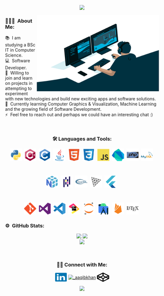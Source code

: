 <!-- <h1 align="center">Hey there! I'm Aaqib <img src="https://media.giphy.com/media/hvRJCLFzcasrR4ia7z/giphy.gif" width="30px"></h1> -->

<div align=center>
        <img src="https://readme-typing-svg.herokuapp.com?color=%236FDA44&size=32&center=true&vCenter=true&width=600&height=50&lines=Hi+there,+I'm+Aaqib!+%F0%9F%91%8B;Computer+Science+Student;Problem+Solver;Intrigued+by+Security;Origami+Enthusiast"/>
    </div>

<!-- Animated Image -->
<div align="left">
<p><img src="https://github.com/root-mrrobot/root-mrrobot/blob/main/programming%20animated.gif" align="right" width="400" height="250" /></p>
  </div>

<!-- About Me -->
### 👨🏻‍💻 &nbsp;About Me:

📚 &nbsp;I am studying a BSc IT in Computer Science.\
💻 &nbsp;Software Developer.\
🤝 &nbsp;Willing to join and learn on projects in attempting to experiment with new technologies and build new exciting apps and software solutions.\
🌱 &nbsp;Currently learning Computer Graphics & Visualization, Machine Learning and the growing field of Software Development.\
⚡ &nbsp;Feel free to reach out and perhaps we could have an interesting chat :)
<!-- 📌 &nbsp;Interested in Game Development, Web Applications, Cyber Security and Cross Platform Frameworks.\ -->
</br>

<!-- Tech Stack -->
<h3 align="center">
🛠 Languages and Tools: </h3>

<!-- Languages -->
<p align="center">
<img src="https://github.com/devicons/devicon/blob/master/icons/python/python-original.svg" title="Python" alt="Python" width="40" height="40"/>&nbsp;
<img src="https://github.com/devicons/devicon/blob/master/icons/cplusplus/cplusplus-original.svg" title="C++" alt="Cplusplus" width="40" height="40"/>&nbsp;
<img src="https://github.com/devicons/devicon/blob/master/icons/c/c-original.svg" title="C" alt="C" width="40" height="40"/>&nbsp;
<img src="https://github.com/devicons/devicon/blob/master/icons/java/java-original.svg" title="Java" alt="Java" width="40" height="40"/>&nbsp;
<img src="https://github.com/devicons/devicon/blob/master/icons/html5/html5-original.svg" title="HTML5" alt="HTML" width="40" height="40"/>&nbsp;
<img src="https://github.com/devicons/devicon/blob/master/icons/css3/css3-original.svg"  title="CSS3" alt="CSS" width="40" height="40"/>&nbsp;
<img src="https://github.com/devicons/devicon/blob/master/icons/javascript/javascript-original.svg" title="JavaScript" alt="JavaScript" width="40" height="40"/>&nbsp;
<img src="https://github.com/devicons/devicon/blob/master/icons/dart/dart-original.svg" title="Dart"  alt="Dart" width="40" height="40"/>&nbsp;
<img src="https://github.com/devicons/devicon/blob/master/icons/php/php-original.svg" title="PHP"  alt="PHP" width="40" height="40"/>&nbsp;
<img src="https://github.com/devicons/devicon/blob/master/icons/mysql/mysql-original-wordmark.svg" title="MySQL"  alt="MySQL" width="40" height="40"/>&nbsp;
<!--
<img src="https://github.com/devicons/devicon/blob/master/icons/r/r-original.svg" title="R" alt="R" width="40" height="40"/>&nbsp;
-->
</p>

</br>

<!-- Frameworks -->

<p align="center">
        <img src="https://github.com/devicons/devicon/blob/master/icons/numpy/numpy-original.svg" title="Numpy" alt="Numpy" width="40" height="40"/>&nbsp;
        <img src="https://github.com/devicons/devicon/blob/master/icons/pandas/pandas-original.svg" title="Pandas" alt="Pandas" width="40" height="40"/>&nbsp;
        <img src="https://github.com/devicons/devicon/blob/master/icons/opengl/opengl-original.svg" title="OpenGL" alt="OpenGL" width="40" height="40"/>&nbsp;
        <img src="https://github.com/devicons/devicon/blob/master/icons/threejs/threejs-original.svg" title="Three.js" alt="Three.js" width="40" height="40"/>&nbsp;
        <img src="https://github.com/devicons/devicon/blob/master/icons/flutter/flutter-original.svg" title="Flutter" alt="Flutter" width="40" height="40"/>&nbsp;
<!--         <img src="https://github.com/devicons/devicon/blob/master/icons/react/react-original.svg" title="React" alt="React" width="40" height="40"/>&nbsp;
        <img src="https://github.com/devicons/devicon/blob/master/icons/nodejs/nodejs-original-wordmark.svg" title="NodeJS" alt="NodeJS" width="40" height="40"/>&nbsp;
        <img src="https://github.com/devicons/devicon/blob/master/icons/amazonwebservices/amazonwebservices-plain-wordmark.svg" title="AWS" alt="AWS" width="40" 
        <img src="https://github.com/devicons/devicon/blob/master/icons/redux/redux-original.svg" title="Redux" alt="Redux " width="40" height="40"/>&nbsp;
        <img src="https://github.com/devicons/devicon/blob/master/icons/spring/spring-original-wordmark.svg" title="Spring" alt="Spring" width="40" height="40"/>&nbsp; -->
</p>

</br> 


<!-- IDEs Software Tools -->
<p align="center">
  <img src="https://github.com/devicons/devicon/blob/master/icons/git/git-original.svg" title="Git" alt="Git" width="40" height="40"/>&nbsp;
  <img src="https://github.com/devicons/devicon/blob/master/icons/visualstudio/visualstudio-plain.svg" title="Visual Studio" alt="VS" width="40" height="40"/>&nbsp;
  <img src="https://github.com/devicons/devicon/blob/master/icons/vscode/vscode-original.svg" title="Visual Studio Code" alt="VScode" width="40" height="40"/>&nbsp;
  <img src="https://github.com/devicons/devicon/blob/master/icons/jetbrains/jetbrains-original.svg" title="JetBrains" alt="Jetbrains" width="40" height="40"/>&nbsp;
  <img src="https://github.com/devicons/devicon/blob/master/icons/jupyter/jupyter-original.svg" title="Jupyter Notebook" alt="Jupyter Notebook" width="40" height="40"/>&nbsp;
  <img src="https://github.com/devicons/devicon/blob/master/icons/androidstudio/androidstudio-original.svg" title="Android Studio" alt="Android Studio" width="40" height="40"/>&nbsp;
  <img src="https://github.com/devicons/devicon/blob/master/icons/firebase/firebase-plain.svg" title="Firebase" alt="Firebase" width="40" height="40"/>&nbsp;
  <img src="https://github.com/devicons/devicon/blob/master/icons/latex/latex-original.svg" title="LaTeX" alt="LaTeX" width="40" height="40"/>&nbsp;
<!--   
<img src="https://github.com/devicons/devicon/blob/master/icons/npm/npm-original-wordmark.svg" title="npm" alt="npm" width="40" height="40"/>&nbsp;
<img src="https://github.com/devicons/devicon/blob/master/icons/blender/blender-original.svg" title="Blender" alt="Blender" width="40" height="40"/>&nbsp;
<img src="https://github.com/devicons/devicon/blob/master/icons/atom/atom-original.svg" title="Atom" alt="Atom" width="40" height="40"/>&nbsp; 
<img src="https://www.vectorlogo.zone/logos/getpostman/getpostman-icon.svg" title="Postman"  alt="Postman" width="40" height="40"/>&nbsp;
<img src="https://github.com/devicons/devicon/blob/master/icons/gatsby/gatsby-original.svg" title="Gatsby"  alt="Gatsby" width="40" height="40"/>&nbsp;
<img src="https://github.com/devicons/devicon/blob/master/icons/materialui/materialui-original.svg" title="Material UI" alt="Material UI" width="40" height="40"/>&nbsp;
<img src="https://github.com/devicons/devicon/blob/master/icons/github/github-original.svg" title="GitHub" alt="GitHub" width="40" height="40"/>&nbsp;
-->
</p>

<!-- Tech Stack Different Style -->
<!-- # 🛠 Tech Stack
![Python](https://img.shields.io/badge/python-3670A0?style=flat&logo=python&logoColor=ffdd54) 
![C++](https://img.shields.io/badge/c++-%2300599C.svg?style=flat&logo=c%2B%2B&logoColor=white)
![Java](https://img.shields.io/badge/java-%23ED8B00.svg?style=flat&logo=java&logoColor=white) 
![HTML5](https://img.shields.io/badge/html5-%23E34F26.svg?style=flat&logo=html5&logoColor=white)
![CSS3](https://img.shields.io/badge/css3-%231572B6.svg?style=flat&logo=css3&logoColor=white) 
![JavaScript](https://img.shields.io/badge/javascript-%23323330.svg?style=flat&logo=javascript&logoColor=%23F7DF1E) 
![Markdown](https://img.shields.io/badge/markdown-%23000000.svg?style=flat&logo=markdown&logoColor=white) 
![C#](https://img.shields.io/badge/c%23-%23239120.svg?style=flat&logo=c-sharp&logoColor=white)
![AWS](https://img.shields.io/badge/AWS-%23FF9900.svg?style=flat&logo=amazon-aws&logoColor=white) 
![Cloudflare](https://img.shields.io/badge/Cloudflare-F38020?style=flat&logo=Cloudflare&logoColor=white) 
![.Net](https://img.shields.io/badge/.NET-5C2D91?style=flat&logo=.net&logoColor=white) 
![Bootstrap](https://img.shields.io/badge/bootstrap-%23563D7C.svg?style=flat&logo=bootstrap&logoColor=white) 
![Chart.js](https://img.shields.io/badge/chart.js-F5788D.svg?style=flat&logo=chart.js&logoColor=white) 
![Express.js](https://img.shields.io/badge/express.js-%23404d59.svg?style=flat&logo=express&logoColor=%2361DAFB) 
![Flask](https://img.shields.io/badge/flask-%23000.svg?style=flat&logo=flask&logoColor=white) 
![Flutter](https://img.shields.io/badge/Flutter-%2302569B.svg?style=flat&logo=Flutter&logoColor=white) 
![NPM](https://img.shields.io/badge/NPM-%23000000.svg?style=flat&logo=npm&logoColor=white) 
![NodeJS](https://img.shields.io/badge/node.js-6DA55F?style=flat&logo=node.js&logoColor=white)
![SASS](https://img.shields.io/badge/SASS-hotpink.svg?style=flat&logo=SASS&logoColor=white) 
![MicrosoftSQLServer](https://img.shields.io/badge/Microsoft%20SQL%20Sever-CC2927?style=flat&logo=microsoft%20sql%20server&logoColor=white) 
![SQLite](https://img.shields.io/badge/sqlite-%2307405e.svg?style=flat&logo=sqlite&logoColor=white) 
![Postgres](https://img.shields.io/badge/postgres-%23316192.svg?style=flat&logo=postgresql&logoColor=white) 
![Adobe Dreamweaver](https://img.shields.io/badge/Adobe%20Dreamweaver-FF61F6.svg?style=flat&logo=Adobe%20Dreamweaver&logoColor=white)
![Canva](https://img.shields.io/badge/Canva-%2300C4CC.svg?style=flat&logo=Canva&logoColor=white) 	
![Figma](https://img.shields.io/badge/figma-%23F24E1E.svg?style=flat&logo=figma&logoColor=white) 
![Gimp Gnu Image Manipulation Program](https://img.shields.io/badge/Gimp-657D8B?style=flat&logo=gimp&logoColor=FFFFFF) 
![Docker](https://img.shields.io/badge/docker-%230db7ed.svg?style=flat&logo=docker&logoColor=white) 
![Postman](https://img.shields.io/badge/Postman-FF6C37?style=flat&logo=postman&logoColor=white) 
![Notion](https://img.shields.io/badge/Notion-%23000000.svg?style=flat&logo=notion&logoColor=white) 
![Ansible](https://img.shields.io/badge/ansible-%231A1918.svg?style=flat&logo=ansible&logoColor=white) 
![ESLint](https://img.shields.io/badge/ESLint-4B3263?style=flat&logo=eslint&logoColor=white) -->


<!-- Github Statistics -->
### ⚙️ &nbsp;GitHub Stats:
<p align="center">
    <img height="180em" src="https://github-readme-stats.vercel.app/api?username=root-mrrobot&theme=algolia&hide_border=false&include_all_commits=false&count_private=true" />
    <img height="180em" src="https://github-readme-stats.vercel.app/api/top-langs/?username=root-mrrobot&theme=algolia&hide_border=false&include_all_commits=false&count_private=true&layout=compact" />
    </br> 
    <img src="https://github-readme-streak-stats.herokuapp.com/?user=root-mrrobot&theme=algolia&hide_border=false" />
</p>

</br>

<!-- Socials -->
<h3 align="center">🤝🏻 Connect with Me: </h3>

<p align="center">
  <!-- LinkedIn -->
  <a href="https://www.linkedin.com/in/aaqib-javed-khan-91516020b" target="blank"><img align="center"
      src="https://github.com/devicons/devicon/blob/master/icons/linkedin/linkedin-original.svg"
      title="LinkedIn" alt="aaqib-javed-khan-91516020b" height="30" width="40" /></a>
  <!-- Twitter -->
  <a href="https://twitter.com/_aaqibkhan" target="blank"><img align="center"
      src="https://raw.githubusercontent.com/rahuldkjain/github-profile-readme-generator/master/src/images/icons/Social/twitter.svg"
      title="Twitter" alt="_aaqibkhan" height="30" width="40" /></a>
  <!-- CodePen -->
  <a href="https://codepen.io/root_mrrobot" target="blank"><img align="center"
      src="https://github.com/devicons/devicon/blob/master/icons/codepen/codepen-plain.svg"
      title="CodePen" alt="root_mrrobot" height="30" width="40" /></a>
<!-- <a href="https://fb.com/adam pithen wala" target="blank"><img align="center"
      src="https://raw.githubusercontent.com/rahuldkjain/github-profile-readme-generator/master/src/images/icons/Social/facebook.svg"
      alt="adam pithen wala" height="30" width="40" /></a>
  <a href="https://instagram.com/_._.adam._" target="blank"><img align="center"
      src="https://raw.githubusercontent.com/rahuldkjain/github-profile-readme-generator/master/src/images/icons/Social/instagram.svg"
      alt="_._.adam._" height="30" width="40" /></a>
  <a href="https://www.hackerrank.com/adampithewan" target="blank"><img align="center"
      src="https://raw.githubusercontent.com/rahuldkjain/github-profile-readme-generator/master/src/images/icons/Social/hackerrank.svg"
      alt="adampithewan" height="30" width="40" /></a> -->
</p>

<!-- Socials Simple Style-->
<!-- [![LinkedIn](https://img.shields.io/badge/LinkedIn-%230077B5.svg?logo=linkedin&logoColor=white)](https://www.linkedin.com/in/aaqib-javed-khan-91516020b) 
[![Twitter](https://img.shields.io/badge/Twitter-%231DA1F2.svg?logo=Twitter&logoColor=white)](https://twitter.com/_aaqibkhan)
[![Medium](https://img.shields.io/badge/Medium-12100E?logo=medium&logoColor=white)](https://medium.com/@username) -->

<!-- Quote Generator -->
<p align="center">
        <img src="https://github-readme-quotes.herokuapp.com/quote?theme=prussian&animation=grow_out_in&layout=default&font=default" />
</p>
<!-- ![Quote](https://github-readme-quotes.herokuapp.com/quote?theme=prussian&animation=grow_out_in&layout=default&font=default) -->

<!-- From Github -->
<!-- 
**root-mrrobot/root-mrrobot** is a ✨ _special_ ✨ repository because its `README.md` (this file) appears on your GitHub profile.

Here are some ideas to get you started:

- 🔭 I’m currently working on ...
- 🌱 I’m currently learning ...
- 👯 I’m looking to collaborate on ...
- 🤔 I’m looking for help with ...
- 💬 Ask me about ...
- 📫 How to reach me: ...
- 😄 Pronouns: ...
- ⚡ Fun fact: ...
-->
